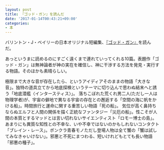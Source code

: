 ```yaml
---
layout: post
title: 『ゴッド・ガン』を読んだ
date: '2017-01-14T00:43:21+09:00'
categories:
- 本
---
```


バリントン・J・ベイリーの日本オリジナル短編集、[『ゴッド・ガン』](http://amzn.to/2jEID68)を読んだ。

あっというまに読めるのにすごく遠くまで連れていってくれる10篇。表題作「ゴッド・ガン」は無神論者が神の実在を確信し、神に干渉する方法を発見・実行する物語。そのほかも素晴らしい。

極限まで大きな音が存在したら、というアイディアそのままの物語「大きな音」。独特の道具立てから地底探検というテーマに切り込んで思わぬ結末へと誘う「地底潜艦〈インタースティス〉」。
落ちこぼれた荒くれ男二人(ただし一人は物理学者)が、宇宙の僻地で異なる宇宙の存在との邂逅する「空間の海に帆をかける船」。時間旅行と運命に関する重苦しい物語「死の船」。
気位が高く鼻持ちならぬエルフと人間の関係を描く正統なファンタジー「災厄の船」。性こそが人間の本質とするマッドとは言い切れないサイエンティスト「ロモー博士の島」。
あまりにも異質な知性との不幸な、いや不幸ではないのかもしれないコンタクト「ブレイン・レース」。ボンクラ青春モノただし登場人物は全て蟹の「蟹は試してみなきゃいけない」。邪悪と不死にまつわる、短いけれどもとても長い物語「邪悪の種子」。
